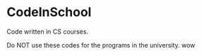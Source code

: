 # CodeInSchool
Code written in CS courses.

Do NOT use these codes for the programs in the university.
wow
